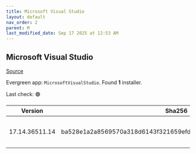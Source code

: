```yaml
---
title: Microsoft Visual Studio
layout: default
nav_order: 2
parent: M
last_modified_date: Sep 17 2025 at 12:53 AM
---
```


## Microsoft Visual Studio

[Source](https://visualstudio.microsoft.com/)

Evergreen app: `MicrosoftVisualStudio`. Found **1** installer.

Last check: 🟢

| Version        | Sha256                                                           | Size    | URI                                                                                                                                                                                                                                                                                                                                                      |
| -------------- | ---------------------------------------------------------------- | ------- | -------------------------------------------------------------------------------------------------------------------------------------------------------------------------------------------------------------------------------------------------------------------------------------------------------------------------------------------------------- |
| 17.14.36511.14 | ba528e1a2a8569570a318d6143f321659efd2a672adb838f057147ce8e0a559d | 4460312 | [https://download.visualstudio.microsoft.com/download/pr/eb5f7427-d28f-4e06-95cc-093f6c2070c8/ba528e1a2a8569570a318d6143f321659efd2a672adb838f057147ce8e0a559d/vs_Setup.exe](https://download.visualstudio.microsoft.com/download/pr/eb5f7427-d28f-4e06-95cc-093f6c2070c8/ba528e1a2a8569570a318d6143f321659efd2a672adb838f057147ce8e0a559d/vs_Setup.exe) |
